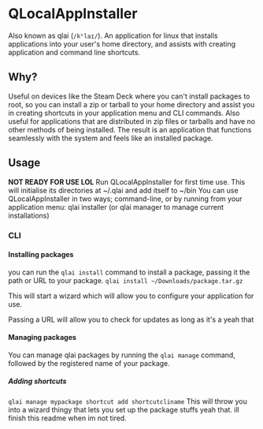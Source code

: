 # QLocalAppInstaller
Also known as qlai (`/kʰlaɪ/`). An application for linux that installs applications into your user's home directory, and assists with creating application and command line shortcuts.

## Why?
Useful on devices like the Steam Deck where you can't install packages to root, so you can install a zip or tarball to your home directory and assist you in creating shortcuts in your application menu and CLI commands. Also useful for applications that are distributed in zip files or tarballs and have no other methods of being installed. The result is an application that functions seamlessly with the system and feels like an installed package.

## Usage
**NOT READY FOR USE LOL**
Run QLocalAppInstaller for first time use. This will initialise its directories at ~/.qlai and add itself to ~/bin
You can use QLocalAppInstaller in two ways; command-line, or by running from your application menu: qlai installer (or qlai manager to manage current installations)

### CLI
#### Installing packages
you can run the `qlai install` command to install a package, passing it the path or URL to your package.
```qlai install ~/Downloads/package.tar.gz```

This will start a wizard which will allow you to configure your application for use.

Passing a URL will allow you to check for updates as long as it's a yeah that

#### Managing packages
You can manage qlai packages by running the `qlai manage` command, followed by the registered name of your package.

##### Adding shortcuts
`qlai manage mypackage shortcut add shortcutcliname`
This will throw you into a wizard thingy that lets you set up the package stuffs yeah that. ill finish this readme when im not tired.